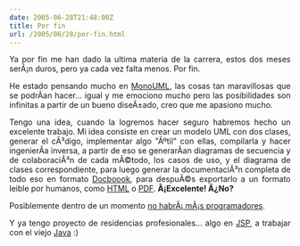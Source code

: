 ```yaml
---
date: 2005-06-28T21:48:00Z
title: Por fin
url: /2005/06/28/por-fin.html
---
```


<div style="clear:both;"></div>
<p align="justify">Ya por fin me han dado la ultima materia de la carrera, estos dos meses serÃ¡n duros, pero ya cada vez falta menos. Por fin.</p>
<p align="justify">He estado pensando mucho en <a href="http://www.monouml.org">MonoUML</a>, las cosas tan maravillosas que se podrÃ­an hacer... igual y me emociono mucho pero las posibilidades son infinitas a partir de un bueno diseÃ±ado, creo que me apasiono mucho.</p>
<p align="justify">Tengo una idea, cuando la logremos hacer seguro habremos hecho un excelente trabajo. Mi idea consiste en crear un modelo UML con dos clases, generar el cÃ³digo, implementar algo "Ãºtil" con ellas, compilarla y hacer ingenierÃ­a inversa, a partir de eso se generarÃ­an diagramas de secuencia y de colaboraciÃ³n de cada mÃ©todo, los casos de uso, y el diagrama de clases correspondiente, para luego generar la documentaciÃ³n completa de todo eso en formato <a href="http://www.docbook.org/">Docboook</a>, para despuÃ©s exportarlo a un formato leible por humanos, como <a href="http://www.w3.org/MarkUp/">HTML</a> o <a href="http://www.adobe.com/products/acrobat/readstep2.html">PDF</a>. <span style="font-weight:bold;">Â¡Excelente! Â¿No?</span></p>
<p align="justify">Posiblemente dentro de un momento <a href="http://www.versioncero.com/articulo/169/sobramos-los-programadores">no habrÃ¡ mÃ¡s programadores</a>.</p>
<p align="justify">Y ya tengo proyecto de residencias profesionales... algo en <a href="http://java.sun.com/products/jsp/">JSP</a>, a trabajar con el viejo <a href="http://java.sun.com">Java</a> :)</p>
<div style="clear:both; padding-bottom: 0.25em;"></div>
